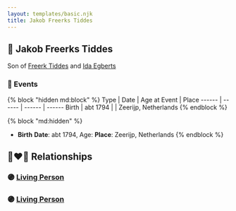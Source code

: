 ```yaml
---
layout: templates/basic.njk
title: Jakob Freerks Tiddes
---
```

## 🔵 Jakob Freerks Tiddes

Son of [Freerk Tiddes](/people/2/21111317) and [Ida Egberts](/people/6/68075578)

### 📆 Events

{% block "hidden md:block" %}
Type | Date | Age at Event | Place
------ | ------ | ------ | ------
Birth | abt 1794 |  | Zeerijp, Netherlands
{% endblock %}

{% block "md:hidden" %}
- **Birth**
**Date**: abt 1794, Age:
**Place**: Zeerijp, Netherlands
{% endblock %}

## 👩‍❤️‍👨 Relationships

### 🟣 [Living Person](/people/6/69318412)

### 🟣 [Living Person](/people/8/88748155)
